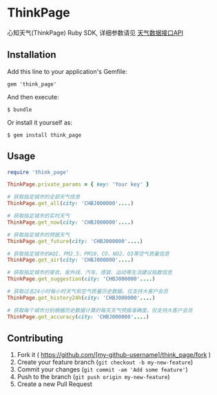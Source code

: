 # ThinkPage

心知天气(ThinkPage) Ruby SDK, 详细参数请见 [天气数据接口API](http://www.thinkpage.cn/weather/api/)

## Installation

Add this line to your application's Gemfile:

    gem 'think_page'

And then execute:

    $ bundle

Or install it yourself as:

    $ gem install think_page

## Usage

```ruby
require 'think_page'

ThinkPage.private_params = { key: 'Your key' }

# 获取指定城市的全部天气信息
ThinkPage.get_all(city: 'CHBJ000000'....)

# 获取指定城市的实时天气
ThinkPage.get_now(city: 'CHBJ000000'....)

# 获取指定城市的预报天气
ThinkPage.get_future(city: 'CHBJ000000'....)

# 获取指定城市的AQI、PM2.5、PM10、CO、NO2、O3等空气质量信息
ThinkPage.get_air(city: 'CHBJ000000'....)

# 获取指定城市的穿衣、紫外线、汽车、感冒、运动等生活建议指数信息
ThinkPage.get_suggestion(city: 'CHBJ000000'....)

# 获取过去24小时每小时天气和空气质量历史数据。仅支持大客户会员
ThinkPage.get_history24h(city: 'CHBJ000000'....)

# 获取每个城市分别根据历史数据计算的每天天气预报准确度。仅支持大客户会员
ThinkPage.get_accuracy(city: 'CHBJ000000'....)
```

## Contributing

1. Fork it ( https://github.com/[my-github-username]/think_page/fork )
2. Create your feature branch (`git checkout -b my-new-feature`)
3. Commit your changes (`git commit -am 'Add some feature'`)
4. Push to the branch (`git push origin my-new-feature`)
5. Create a new Pull Request
